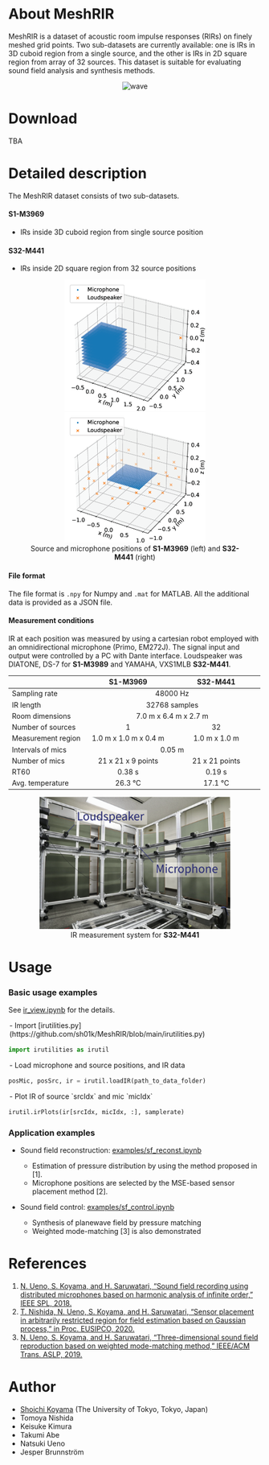 # About MeshRIR
MeshRIR is a dataset of acoustic room impulse responses (RIRs) on finely meshed grid points. Two sub-datasets are currently available: one is IRs in 3D cuboid region from a single source, and the other is IRs in 2D square region from array of 32 sources. This dataset is suitable for evaluating sound field analysis and synthesis methods.

<div style="text-align:center">
<img src="./img/wave.gif" alt="wave" width="500">
</div>

# Download 
TBA

# Detailed description
The MeshRIR dataset consists of two sub-datasets. 
#### S1-M3969
- IRs inside 3D cuboid region from single source position

#### S32-M441
- IRs inside 2D square region from 32 source positions

<figure id="position" style="text-align:center">
<img src="./img/pos_S1-M3969.png" alt="pos" width="280"> <img src="./img/pos_S32-M441.png" alt="pos" width="280">
<figcaption>Source and microphone positions of <strong>S1-M3969</strong> (left) and <strong>S32-M441</strong> (right)</figcaption>
</figure>

#### File format
The file format is `.npy` for Numpy and `.mat` for MATLAB. All the additional data is provided as a JSON file. 

#### Measurement conditions
IR at each position was measured by using a cartesian robot employed with an omnidirectional microphone (Primo, EM272J). The signal input and output were controlled by a PC with Dante interface. Loudspeaker was DIATONE, DS-7 for <strong>S1-M3989</strong> and YAMAHA, VXS1MLB <strong>S32-M441</strong>.

<table width="100%">
    <thead>
    <tr>
    <th width="30%"></th>
    <th width="35%" style="text-align:center">S1-M3969</th>
    <th width="35%" style="text-align:center">S32-M441</th>
    </tr>
    </thead>
    <tbody>
    <tr>
    <td>Sampling rate</td>
    <td style="text-align:center" colspan="2">48000 Hz</td>
    </tr>
    <tr>
    <td>IR length</td>
    <td style="text-align:center" colspan="2">32768 samples</td>
    </tr>
    <tr>
    <td>Room dimensions</td>
    <td style="text-align:center" colspan="2">7.0 m x 6.4 m x 2.7 m</td>
    </tr>
    <tr>
    <td>Number of sources</td>
    <td style="text-align:center">1</td>
    <td style="text-align:center">32</td>
    </tr>
    <tr>
    <td>Measurement region</td>
    <td style="text-align:center">1.0 m x 1.0 m x 0.4 m</td>
    <td style="text-align:center">1.0 m x 1.0 m </td>
    </tr>
    <tr>
    <td>Intervals of mics</td>
    <td style="text-align:center" colspan="2">0.05 m</td>
    </tr>
    <tr>
    <td>Number of mics</td>
    <td style="text-align:center">21 x 21 x 9 points</td>
    <td style="text-align:center">21 x 21 points </td>
    </tr>
    <tr>
    <td>RT60</td>
    <td style="text-align:center">0.38 s</td>
    <td style="text-align:center">0.19 s</td>
    </tr>
    <tr>
    <td>Avg. temperature</td>
    <td style="text-align:center">26.3 °C</td>
    <td style="text-align:center">17.1 °C</td>
    </tr>
    </tbody>
</table>

<figure id="position" style="text-align:center">
<img src="./img/sf_measurement_spkarray.png" alt="pos" width="380"> 
<figcaption>IR measurement system for <strong>S32-M441</strong></figcaption>
</figure>

# Usage
### Basic usage examples
See [ir_view.ipynb](https://github.com/sh01k/MeshRIR/blob/main/ir_view.ipynb) for the details.


<div style="margin:2px">
- Import [irutilities.py](https://github.com/sh01k/MeshRIR/blob/main/irutilities.py)
</div>

~~~python
import irutilities as irutil
~~~

<div style="margin:2px">
- Load microphone and source positions, and IR data
</div>

~~~python
posMic, posSrc, ir = irutil.loadIR(path_to_data_folder)
~~~

<div style="margin:2px">
- Plot IR of source `srcIdx` and mic `micIdx`
</div>

~~~python
irutil.irPlots(ir[srcIdx, micIdx, :], samplerate)
~~~

### Application examples
- Sound field reconstruction: [examples/sf_reconst.ipynb](https://github.com/sh01k/MeshRIR/blob/main/example/sf_reconst.ipynb)
    - Estimation of pressure distribution by using the method proposed in [1].
    - Microphone positions are selected by the MSE-based sensor placement method [2].

- Sound field control: [examples/sf_control.ipynb](https://github.com/sh01k/MeshRIR/blob/main/example/sf_control.ipynb)
    - Synthesis of planewave field by pressure matching
    - Weighted mode-matching [3] is also demonstrated

# References
1. [N. Ueno, S. Koyama, and H. Saruwatari, “Sound field recording using distributed microphones based on harmonic analysis of infinite order,” IEEE SPL, 2018.](https://doi.org/10.1109/LSP.2017.2775242)
1. [T. Nishida, N. Ueno, S. Koyama, and H. Saruwatari, “Sensor placement in arbitrarily restricted region for field estimation based on Gaussian process,” in Proc. EUSIPCO, 2020.](https://doi.org/10.23919/Eusipco47968.2020.9287222)
1. [N. Ueno, S. Koyama, and H. Saruwatari, “Three-dimensional sound field reproduction based on weighted mode-matching method,” IEEE/ACM Trans. ASLP, 2019.](https://doi.org/10.1109/TASLP.2019.2934834)

# Author
- [Shoichi Koyama](https://www.sh01.org) (The University of Tokyo, Tokyo, Japan)
- Tomoya Nishida
- Keisuke Kimura
- Takumi Abe
- Natsuki Ueno
- Jesper Brunnström
 
